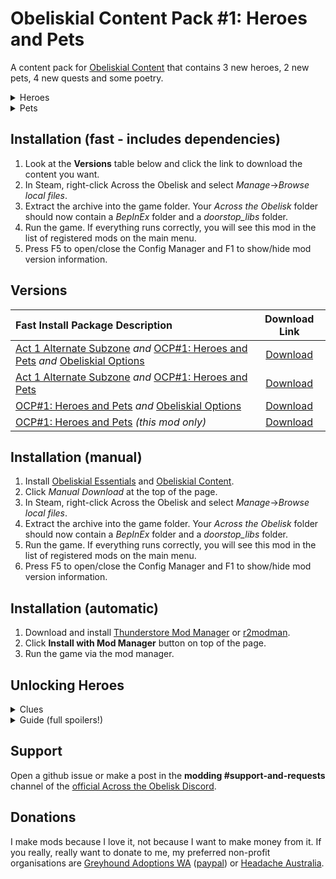 # Obeliskial Content Pack #1: Heroes and Pets

A content pack for [Obeliskial Content](https://across-the-obelisk.thunderstore.io/package/meds/Obeliskial_Content/) that contains 3 new heroes, 2 new pets, 4 new quests and some poetry.

<details>
<summary>Heroes</summary>
<details>
<summary>Binks (Scout)</summary>

### Starter Cards

![Concussive Shot](https://i.imgur.com/J9NuJgN.png)   and   ![Scattershot](https://i.imgur.com/loHyU9b.png)

### Starter Item

![Gun](https://i.imgur.com/T36qj5Z.png)

### Passive

*Sharpshooter*: At the start of your turn, gain 1 Sharp

### Level 2

![Magic Bullet](https://i.imgur.com/NmWBCDq.png)   or   ![Midas Touch](https://i.imgur.com/8lKKo1n.png)

### Level 3

**Gotta Go Fast**: Fast on this hero increases piercing damage by 3 per stack and cannot be dispelled unless specified.

*or*

**Fleet Feet**: Fast on all heroes can stack and cannot be dispelled unless specified. +1 Fast charges.

### Level 4

![Hail of Bullets](https://i.imgur.com/lcCq116.png)   or   ![Skillful](https://i.imgur.com/O1JRyuy.png)

### Level 5

**Ranged Specialist**: When you play a Ranged Attack, reduce the cost of all Ranged Attacks in your hand by 1 until discarded. (2 times/turn)

*or*

**Smooth Operator**: At the start of your turn, discover 5 random Skills from any class and choose 1 to add to your hand (cost 0).
</details>
<details>
<summary>Charls (Healer/Mage)</summary>

### Starter Card

![Healing Totem](https://i.imgur.com/9kYIC1I.png)

### Starter Item

![Druidic Focus](https://i.imgur.com/aUDfqGr.png)

### Passive

**Pacemaker**: At the start of your turn, gain 1 Regeneration and suffer 1 Spark.

### Level 2

![Juice Cleanse](https://i.imgur.com/THddUSp.png)   or   ![Crack of Thunder](https://i.imgur.com/MFekclq.png)

### Level 3

**Life Insurance**: When you play a Defense, reduce the cost of the highest cost Healing Spell in your hand by 1 until discarded. When you play a Healing Spell, reduce the cost of the highest cost Defense in your hand by 1 until discarded. (3 times/turn)

*or*

**Druidic Duality**: When you play a Healer card, reduce the cost of the highest cost Mage card in your hand by 1 until discarded. When you play a Mage card, reduce the cost of the highest cost Healer card in your hand by 1 until discarded. (3 times/turn)

### Level 4

![Peaceful Retirement](https://i.imgur.com/h4KDOj5.png)   or   ![Mandatory Retirement](https://i.imgur.com/xfKuaND.png)

### Level 5

**Friendly Old Wolf**: +1 charges for all auras.

*or*

**Rude Old Wolf**: +1 charges for all curses.
</details>
<details>
<summary>Hanshek (Mage) (+4 extra skins)</summary>
<details>
<summary>Skins</summary>

![Avarice](https://i.imgur.com/xeOzYCm.png) ![Envy](https://i.imgur.com/RdJrF5I.png) ![Pride](https://i.imgur.com/7InEfYo.png) ![Clone](https://i.imgur.com/Ts7oOBb.png)
</details>

### Starter Card

![Shadow Clone](https://i.imgur.com/ZcvRD2t.png)

### Starter Item

![Sepulchral Spectre](https://i.imgur.com/Ld66oFr.png) ![Pet Wither](https://i.imgur.com/ki2x3LF.png)

### Passive

**Dark Rituals**: +1 Dark charges and gain access to Ancient Darkness prestige deck.

<details>
<summary>Ancient Darkness prestige deck</summary>

![Amplified Agony](https://i.imgur.com/KXXpote.png) ![Black Pyre](https://i.imgur.com/6g8jakU.png) ![Dark Constraint](https://i.imgur.com/BGUzLgz.png) ![Dark Cremation](https://i.imgur.com/ACp2Bb3.png) ![Dark Lightning](https://i.imgur.com/I9mSpS4.png) ![Fear](https://i.imgur.com/wMstL3Q.png) ![Hellfire](https://i.imgur.com/JafKx14.png) ![Inferno](https://i.imgur.com/8DW7CQ5.png) ![Loss](https://i.imgur.com/sKWpC74.png) ![Nightfall](https://i.imgur.com/V4ZtstA.png) ![Prey](https://i.imgur.com/qHcZUQm.png) ![Shared Suffering](https://i.imgur.com/ZbYYz19.png) ![Touch of the Grave](https://i.imgur.com/jnAJ0A6.png) ![Twilight Slaughter](https://i.imgur.com/BwONCHb.png) ![Wither](https://i.imgur.com/6ia9W2r.png)
</details>

### Level 2

![Abyssal Barrier](https://i.imgur.com/GP58FT5.png)   or   ![Abyssal Wrath](https://i.imgur.com/uIijOUM.png)

### Level 3

**Crepuscular**: At the end of each turn, apply 1 Dark to each combatant for each unique curse it has.

*or*

**Vengeance**: When damaged, apply 1 Dark and Purge 1 aura from all monsters (1 time/turn)

### Level 4

![Penumbra](https://i.imgur.com/zv1Mnpa.png) + ![Enveloping Shadows](https://i.imgur.com/97irUc1.png)   or   ![Hecatomb](https://i.imgur.com/kNzBc4M.png)

### Level 5

**Dark Designs**: When you play a Shadow Spell, reduce the cost of the highest cost Shadow Spell in your hand by 3 until discarded (2 times/turn)

*or*

**Unwilling Sacrifice**: At the start of your turn, add 1 Unwilling Sacrifice to your hand.

![Unwilling Sacrifice](https://i.imgur.com/fHDMgng.png)

</details>
</details>

<details>
<summary>Pets</summary>

### Lizzie (available in the shop)

![Lizzie](https://i.imgur.com/l1Ra6iZ.png) ![Pet Camouflage](https://i.imgur.com/0wUxOND.png)

### Sepulchral Spectre (do Hanshek's unlock quest)

![Sepulchral Spectre](https://i.imgur.com/Ld66oFr.png) ![Pet Wither](https://i.imgur.com/ki2x3LF.png)
</details>

## Installation (fast - includes dependencies)

1. Look at the **Versions** table below and click the link to download the content you want.
2. In Steam, right-click Across the Obelisk and select _Manage_->_Browse local files_.
3. Extract the archive into the game folder. Your _Across the Obelisk_ folder should now contain a _BepInEx_ folder and a _doorstop\_libs_ folder.
5. Run the game. If everything runs correctly, you will see this mod in the list of registered mods on the main menu.
5. Press F5 to open/close the Config Manager and F1 to show/hide mod version information.

## Versions

| Fast Install Package Description                                                                                | Download Link |
|:-------------------------------------------------------------------------------------------|:----:|
| [Act 1 Alternate Subzone](https://across-the-obelisk.thunderstore.io/package/dudebrobelisk/Act_1_Alternate_Subzone/) *and* [OCP#1: Heroes and Pets](https://across-the-obelisk.thunderstore.io/package/meds/OCP_1_Heroes_and_Pets/) *and* [Obeliskial Options](https://across-the-obelisk.thunderstore.io/package/meds/Obeliskial_Options/) | [Download](https://github.com/stiffmeds/AtO-Mod-Packs/raw/main/FastInstall_OO+Act1Alt+HeroesPets.zip) |
| [Act 1 Alternate Subzone](https://across-the-obelisk.thunderstore.io/package/dudebrobelisk/Act_1_Alternate_Subzone/) *and* [OCP#1: Heroes and Pets](https://across-the-obelisk.thunderstore.io/package/meds/OCP_1_Heroes_and_Pets/)                              | [Download](https://github.com/stiffmeds/AtO-Mod-Packs/raw/main/FastInstall_Act1Alt+HeroesPets.zip) |
| [OCP#1: Heroes and Pets](https://across-the-obelisk.thunderstore.io/package/meds/OCP_1_Heroes_and_Pets/) *and* [Obeliskial Options](https://across-the-obelisk.thunderstore.io/package/meds/Obeliskial_Options/) | [Download](https://github.com/stiffmeds/AtO-Mod-Packs/raw/main/FastInstall_OO+HeroesPets.zip) |
| [OCP#1: Heroes and Pets](https://across-the-obelisk.thunderstore.io/package/meds/OCP_1_Heroes_and_Pets/) *(this mod only)* | [Download](https://github.com/stiffmeds/AtO-Mod-Packs/raw/main/FastInstall_HeroesPets.zip) |

## Installation (manual)

1. Install [Obeliskial Essentials](https://across-the-obelisk.thunderstore.io/package/meds/Obeliskial_Essentials/) and [Obeliskial Content](https://across-the-obelisk.thunderstore.io/package/meds/Obeliskial_Content/).
2. Click _Manual Download_ at the top of the page.
3. In Steam, right-click Across the Obelisk and select _Manage_->_Browse local files_.
4. Extract the archive into the game folder. Your _Across the Obelisk_ folder should now contain a _BepInEx_ folder and a _doorstop\_libs_ folder.
5. Run the game. If everything runs correctly, you will see this mod in the list of registered mods on the main menu.
6. Press F5 to open/close the Config Manager and F1 to show/hide mod version information.

## Installation (automatic)

1. Download and install [Thunderstore Mod Manager](https://www.overwolf.com/app/Thunderstore-Thunderstore_Mod_Manager) or [r2modman](https://across-the-obelisk.thunderstore.io/package/ebkr/r2modman/).
2. Click **Install with Mod Manager** button on top of the page.
3. Run the game via the mod manager.

## Unlocking Heroes

<details>
	<summary>Clues</summary>
	
	Binks/Charls: go visit them and ask what it would take to get them back in the adventuring business.
	
	Hanshek: take our oldest friends down to the deep, deep dark.
</details>

<details>
	<summary>Guide (full spoilers!)</summary>
	
	Binks: visit Binks and then take two gems to the north Upper Void path.
	
	Charls: visit Charls and then take 3000 gold (or Magnus) to the Happy Owl Inn in Faeborg.
	
	Hanshek: take Magnus, Andrin, Evelyn or Reginald to the Pit in the Hatch, and then either: (a) visit two altars; or (b) visit the corrupt orb in Ulminin. Finally, go to the corrupt bell in the southernmost path of the Lower Void.
</details>

## Support

Open a github issue or make a post in the **modding #support-and-requests** channel of the [official Across the Obelisk Discord](https://discord.gg/across-the-obelisk-679706811108163701).

## Donations

I make mods because I love it, not because I want to make money from it. If you really, really want to donate to me, my preferred non-profit organisations are [Greyhound Adoptions WA](https://greyhoundadoptionswa.com.au/donation/) ([paypal](https://www.paypal.com/donate?token=m8DwEGGEH0FFsS6PS-5p4MX9_5g8_ocMMrNFjaELN-xcG6Ok-KCFabu5xtB-57QBiOM7QLSuKVUepvL_)) or [Headache Australia](https://headacheaustralia.org.au/donate/).